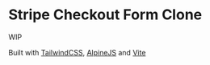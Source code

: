 # Stripe Checkout Form Clone

WIP

Built with [TailwindCSS](https://tailwindcss.com/), [AlpineJS](https://alpinejs.dev/) and [Vite](https://vitejs.dev/)
